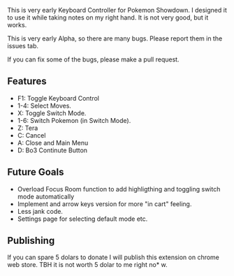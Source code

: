 This is very early Keyboard Controller for Pokemon Showdown. I designed it to use it while taking notes on my right hand. It is not very good, but it works.

This is very early Alpha, so there are many bugs. Please report them in the issues tab.

If you can fix some of the bugs, please make a pull request.

## Features
* F1: Toggle Keyboard Control
* 1-4: Select Moves.
* X: Toggle Switch Mode.
* 1-6: Switch Pokemon (in Switch Mode).
* Z: Tera
* C: Cancel
* A: Close and Main Menu
* D: Bo3 Continute Button


## Future Goals
* Overload Focus Room function to add highligthing and toggling switch mode automatically
* Implement and arrow keys version for more "in cart" feeling.
* Less jank code.
* Settings page for selecting default mode etc.

## Publishing
If you can spare 5 dolars to donate I will publish this extension on chrome web store. TBH it is not worth 5 dolar to me right no* w.
